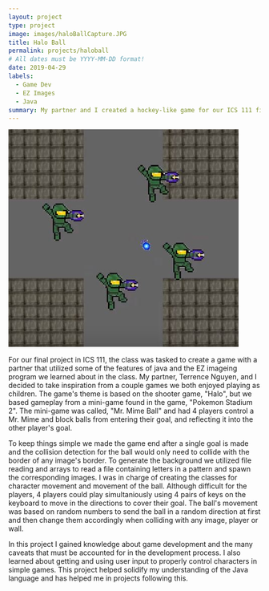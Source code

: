 ```yaml
---
layout: project
type: project
image: images/haloBallCapture.JPG
title: Halo Ball
permalink: projects/haloball
# All dates must be YYYY-MM-DD format!
date: 2019-04-29
labels:
  - Game Dev
  - EZ Images
  - Java
summary: My partner and I created a hockey-like game for our ICS 111 final project at UH Manoa.
---
```

<img class="ui medium right floated rounded image" src="/images/pongPingCapture.JPG">

For our final project in ICS 111, the class was tasked to create a game with a partner that utilized some of the features of java and the EZ imageing program we learned about in the class. My partner, Terrence Nguyen, and I decided to take inspiration from a couple games we both enjoyed playing as children. The game's theme is based on the shooter game, "Halo", but we based gameplay from a mini-game found in the game, "Pokemon Stadium 2". The mini-game was called, "Mr. Mime Ball" and had 4 players control a Mr. Mime and block balls from entering their goal, and reflecting it into the other player's goal.

To keep things simple we made the game end after a single goal is made and the collision detection for the ball would only need to collide with the border of any image's border. To generate the background we utilized file reading and arrays to read a file containing letters in a pattern and spawn the corresponding images. I was in charge of creating the classes for character movement and movement of the ball. Although difficult for the players, 4 players could play simultaniously using 4 pairs of keys on the keyboard to move in the directions to cover their goal. The ball's movement was based on random numbers to send the ball in a random direction at first and then change them accordingly when colliding with any image, player or wall.

In this project I gained knowledge about game development and the many caveats that must be accounted for in the development process. I also learned about getting and using user input to properly control characters in simple games. This project helped solidify my understanding of the Java language and has helped me in projects following this.


